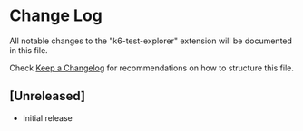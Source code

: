 # Change Log

All notable changes to the "k6-test-explorer" extension will be documented in this file.

Check [Keep a Changelog](http://keepachangelog.com/) for recommendations on how to structure this file.

## [Unreleased]

- Initial release